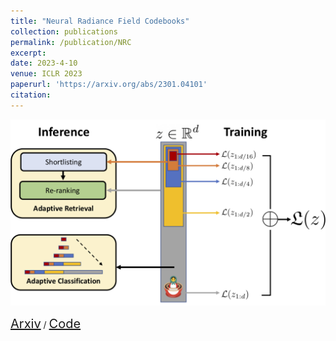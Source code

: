 ```yaml
---
title: "Neural Radiance Field Codebooks"
collection: publications
permalink: /publication/NRC
excerpt: 
date: 2023-4-10
venue: ICLR 2023
paperurl: 'https://arxiv.org/abs/2301.04101'
citation: 
---
```

<p float="left">
<img src="/images/teaser_nested.png" width = "700"/>
</p>
<a style="font-size:20px" href="https://arxiv.org/abs/2301.04101">Arxiv</a> / <a style="font-size:20px" href="https://github.com/RAIVNLab/FLUID">Code</a>